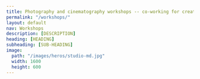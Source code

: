 ```yaml
---
title: Photography and cinematography workshops -- co-working for creatives
permalink: "/workshops/"
layout: default
nav: Workshops
description: [DESCRIPTION]
heading: [HEADING]
subheading: [SUB-HEADING]
image:
  path: "/images/heros/studio-md.jpg"
  width: 1600
  height: 600
---
```

